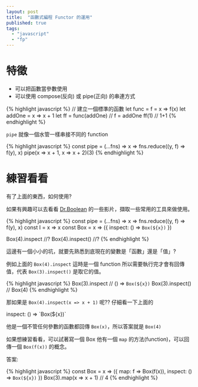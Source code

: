 ```yaml
---
layout: post
title:  "函數式編程 Functor 的運用"
published: true
tags: 
  - "javascript"
  - "fp"
---
```


# 特徵
- 可以把函數當參數使用
- 可以使用 compose(反向) 或 pipe(正向) 的串連方式

{% highlight javascript %}
// 建立一個標準的函數
let func = f = x => f(x)
let addOne = x => x + 1
let ff = func(addOne) // f = addOne
ff(1) // 1+1
{% endhighlight %}

`pipe` 就像一個水管一樣串接不同的 function

{% highlight javascript %}
const pipe = (...fns) => x => fns.reduce((y, f) => f(y), x)
pipe(x => x + 1, x => x + 2)(3)
{% endhighlight %}

# 練習看看
有了上面的東西，如何使用?

如果有興趣可以去看看 [Dr.Boolean](https://egghead.io/courses/professor-frisby-introduces-composable-functional-javascript) 的一些影片，擷取一些常用的工具來做使用。


{% highlight javascript %}
const pipe = (...fns) => x => fns.reduce((y, f) => f(y), x)
const I = x => x
const Box = x =>
({
  inspect: () => `Box(${x})`
})

Box(4).inspect //?
Box(4).inspect() //?
{% endhighlight %}

這邊有一個小小的坑，就要先熟悉到底現在的變數是「函數」還是「值」?

例如上面的 `Box(4).inspect` 這時是一個 function 所以需要執行完才會有回傳值，代表 `Box(3).inspect()` 是取它的值。

{% highlight javascript %}
Box(3).inspect // () => `Box(${x})`
Box(3).inspect() // Box(4)
{% endhighlight %}

那如果是 `Box(4).inspect(x => x + 1)` 呢?? 仔細看一下上面的

inspect: () => \`Box(${x})\`

他是一個不管任何參數的函數都回傳 `Box(x)`，所以答案就是 `Box(4)`

如果想練習看看，可以試著寫一個 Box 他有一個 `map` 的方法(function)，可以回傳一個 `Box(f(x))` 的概念。

答案:

{% highlight javascript %}
const Box = x =>
({
  map: f => Box(f(x)),
  inspect: () => `Box(${x})`
})
Box(3).map(x => x + 1) // 4
{% endhighlight %}
